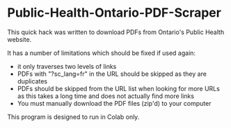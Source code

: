 # Public-Health-Ontario-PDF-Scraper
 
This quick hack was written to download PDFs from Ontario's Public Health website. 

It has a number of limitations which should be fixed if used again:

* it only traverses two levels of links
* PDFs with "?sc_lang=fr" in the URL should be skipped as they are duplicates
* PDFs should be skipped from the URL list when looking for more URLs as this takes a long time and does not actually find more links
* You must manually download the PDF files (zip'd) to your computer

This program is designed to run in Colab only.